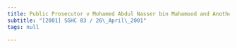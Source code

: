 ```yaml
---
title: Public Prosecutor v Mohamed Abdul Nasser bin Mahamood and Another
subtitle: "[2001] SGHC 83 / 26\_April\_2001"
tags: null

---
```


